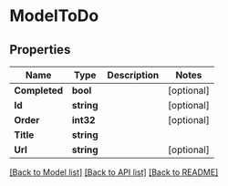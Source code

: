 # ModelToDo

## Properties

Name | Type | Description | Notes
------------ | ------------- | ------------- | -------------
**Completed** | **bool** |  | [optional] 
**Id** | **string** |  | [optional] 
**Order** | **int32** |  | [optional] 
**Title** | **string** |  | 
**Url** | **string** |  | [optional] 

[[Back to Model list]](../README.md#documentation-for-models) [[Back to API list]](../README.md#documentation-for-api-endpoints) [[Back to README]](../README.md)


